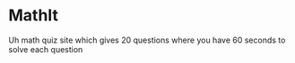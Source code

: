 # MathIt
Uh math quiz site which gives 20 questions where you have 60 seconds to solve each question
